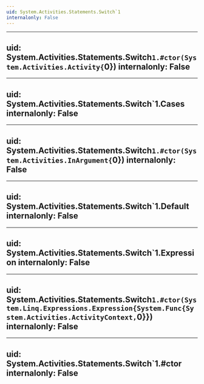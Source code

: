 ```yaml
---
uid: System.Activities.Statements.Switch`1
internalonly: False
---
```


---
uid: System.Activities.Statements.Switch`1.#ctor(System.Activities.Activity{`0})
internalonly: False
---

---
uid: System.Activities.Statements.Switch`1.Cases
internalonly: False
---

---
uid: System.Activities.Statements.Switch`1.#ctor(System.Activities.InArgument{`0})
internalonly: False
---

---
uid: System.Activities.Statements.Switch`1.Default
internalonly: False
---

---
uid: System.Activities.Statements.Switch`1.Expression
internalonly: False
---

---
uid: System.Activities.Statements.Switch`1.#ctor(System.Linq.Expressions.Expression{System.Func{System.Activities.ActivityContext,`0}})
internalonly: False
---

---
uid: System.Activities.Statements.Switch`1.#ctor
internalonly: False
---
